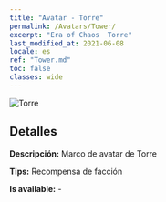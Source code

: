 ```yaml
---
title: "Avatar - Torre"
permalink: /Avatars/Tower/
excerpt: "Era of Chaos  Torre"
last_modified_at: 2021-06-08
locale: es
ref: "Tower.md"
toc: false
classes: wide
---
```

 ![Torre](/images/a/avatarFrame_5.png)

## Detalles

 **Descripción:** Marco de avatar de Torre 

 **Tips:** Recompensa de facción 

 **Is available:**  - 

